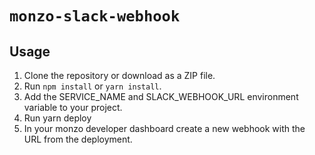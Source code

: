 # `monzo-slack-webhook`

## Usage

1. Clone the repository or download as a ZIP file.
2. Run `npm install` or `yarn install`.
3. Add the SERVICE_NAME and SLACK_WEBHOOK_URL environment variable to your project.
4. Run yarn deploy
5. In your monzo developer dashboard create a new webhook with the URL from the deployment.